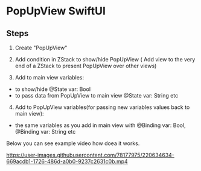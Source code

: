 #  PopUpView SwiftUI

## Steps
1. Create "PopUpView"

2. Add condition in ZStack to show/hide PopUpView ( Add view to the very end of a ZStack to present PopUpView over other views)

3. Add to main view variables:
- to show/hide  @State var: Bool
- to pass data from PopUpView to main view  @State var: String etc

4. Add to PopUpView variables(for passing new variables values back to main view):
  - the same variables as you add in main view with  @Binding var: Bool, @Binding var: String etc

Below you can see example video how doea it works. 

https://user-images.githubusercontent.com/78177975/220634634-669acdb1-1726-486d-a0b0-9237c2631c0b.mp4


